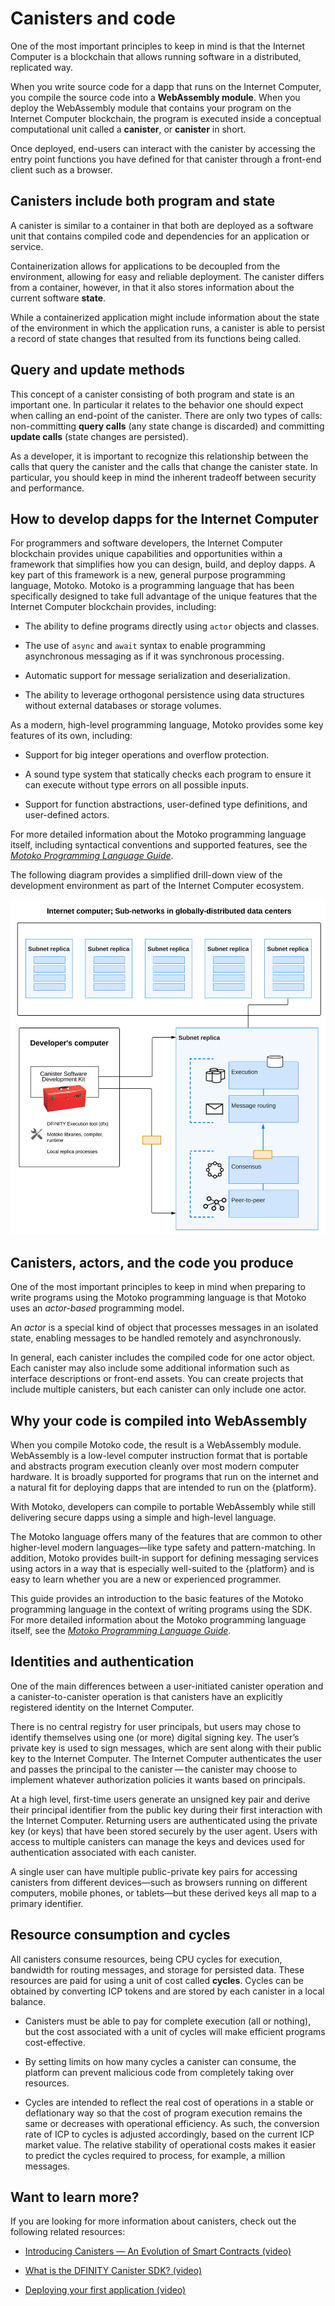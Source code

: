 # Canisters and code

One of the most important principles to keep in mind is that the Internet Computer is a blockchain that allows running software in a distributed, replicated way.

When you write source code for a dapp that runs on the Internet Computer, you compile the source code into a **WebAssembly module**. When you deploy the WebAssembly module that contains your program on the Internet Computer blockchain, the program is executed inside a conceptual computational unit called a **canister**, or **canister** in short.

Once deployed, end-users can interact with the canister by accessing the entry point functions you have defined for that canister through a front-end client such as a browser.

## Canisters include both program and state

A canister is similar to a container in that both are deployed as a software unit that contains compiled code and dependencies for an application or service.

Containerization allows for applications to be decoupled from the environment, allowing for easy and reliable deployment. The canister differs from a container, however, in that it also stores information about the current software **state**.

While a containerized application might include information about the state of the environment in which the application runs, a canister is able to persist a record of state changes that resulted from its functions being called.

## Query and update methods

This concept of a canister consisting of both program and state is an important one. In particular it relates to the behavior one should expect when calling an end-point of the canister. There are only two types of calls: non-committing **query calls** (any state change is discarded) and committing **update calls** (state changes are persisted).

<!-- <table>
<colgroup>
<col style="width: 15%" />
<col style="width: 84%" />
</colgroup>
<thead>
<tr class="header">
<th style="text-align: left;">Type</th>
<th style="text-align: left;">Key points to remember</th>
</tr>
</thead>
<tbody>
<tr class="odd">
<td style="text-align: left;"><p>Query calls</p></td>
<td style="text-align: left;"><p>Allow the user to query the current state of a canister or call a function that operates on the canister’s state <strong>without changing it</strong>.</p>
<ul>
<li><p>Are synchronous and answered immediately.</p></li>
<li><p>Can be made to any node that holds the canister; the result does not go through consensus. That is, there is an inherent tradeoff between security and performance: the reply from a single node is fast, but might be untrustworthy or inaccurate.</p></li>
<li><p>Do not allow changes to the state of the canister to be persisted, so essentially query calls are read-only operations.</p></li>
<li><p>Do not allow the called canister to invoke functions exposed by other canisters as inter-canister calls. (Note that this restriction is temporary and that canisters will be able to invoke functions exposed by other canisters when processing query calls in the future.)</p></li>
</ul></td>
</tr>
<tr class="even">
<td style="text-align: left;"><p>Update calls</p></td>
<td style="text-align: left;"><p>Allow the user to change the state of the canister and have <strong>changes persisted</strong>.</p>
<ul>
<li><p>Are answered asynchronously.</p></li>
<li><p>Must pass through consensus to return the result. Because consensus is required, changing the state of a canister, and returning the result can take time. There is an inherent tradeoff between security and performance: the result is trustworthy because two-thirds of the replicas in a subnet must agree on the result, but the call is slow.</p></li>
<li><p>The called canister can invoke functions exposed by other canisters</p></li>
</ul></td>
</tr>
</tbody>
</table> -->

As a developer, it is important to recognize this relationship between the calls that query the canister and the calls that change the canister state. In particular, you should keep in mind the inherent tradeoff between security and performance.

## How to develop dapps for the Internet Computer

For programmers and software developers, the Internet Computer blockchain provides unique capabilities and opportunities within a framework that simplifies how you can design, build, and deploy dapps. A key part of this framework is a new, general purpose programming language, Motoko. Motoko is a programming language that has been specifically designed to take full advantage of the unique features that the Internet Computer blockchain provides, including:

-   The ability to define programs directly using `actor` objects and classes.

-   The use of `async` and `await` syntax to enable programming asynchronous messaging as if it was synchronous processing.

-   Automatic support for message serialization and deserialization.

-   The ability to leverage orthogonal persistence using data structures without external databases or storage volumes.

As a modern, high-level programming language, Motoko provides some key features of its own, including:

-   Support for big integer operations and overflow protection.

-   A sound type system that statically checks each program to ensure it can execute without type errors on all possible inputs.

-   Support for function abstractions, user-defined type definitions, and user-defined actors.

For more detailed information about the Motoko programming language itself, including syntactical conventions and supported features, see the [*Motoko Programming Language Guide*](../developer-docs/build/languages/motoko/about-this-guide.md).

The following diagram provides a simplified drill-down view of the development environment as part of the Internet Computer ecosystem.

![Your development environment as part of the Internet Computer ecosystem](../concepts/_attachments/SDK-protocol-network.svg)

## Canisters, actors, and the code you produce

One of the most important principles to keep in mind when preparing to write programs using the Motoko programming language is that Motoko uses an *actor-based* programming model.

An *actor* is a special kind of object that processes messages in an isolated state, enabling messages to be handled remotely and asynchronously.

In general, each canister includes the compiled code for one actor object. Each canister may also include some additional information such as interface descriptions or front-end assets. You can create projects that include multiple canisters, but each canister can only include one actor.

## Why your code is compiled into WebAssembly

When you compile Motoko code, the result is a WebAssembly module. WebAssembly is a low-level computer instruction format that is portable and abstracts program execution cleanly over most modern computer hardware. It is broadly supported for programs that run on the internet and a natural fit for deploying dapps that are intended to run on the {platform}.

With Motoko, developers can compile to portable WebAssembly while still delivering secure dapps using a simple and high-level language.

The Motoko language offers many of the features that are common to other higher-level modern languages—like type safety and pattern-matching. In addition, Motoko provides built-in support for defining messaging services using actors in a way that is especially well-suited to the {platform} and is easy to learn whether you are a new or experienced programmer.

This guide provides an introduction to the basic features of the Motoko programming language in the context of writing programs using the SDK. For more detailed information about the Motoko programming language itself, see the [*Motoko Programming Language Guide*](../../language-guide/motoko).

## Identities and authentication

One of the main differences between a user-initiated canister operation and a canister-to-canister operation is that canisters have an explicitly registered identity on the Internet Computer.

There is no central registry for user principals, but users may chose to identify themselves using one (or more) digital signing key. The user’s private key is used to sign messages, which are sent along with their public key to the Internet Computer. The Internet Computer authenticates the user and passes the principal to the canister — the canister may choose to implement whatever authorization policies it wants based on principals.

At a high level, first-time users generate an unsigned key pair and derive their principal identifier from the public key during their first interaction with the Internet Computer. Returning users are authenticated using the private key (or keys) that have been stored securely by the user agent. Users with access to multiple canisters can manage the keys and devices used for authentication associated with each canister.

A single user can have multiple public-private key pairs for accessing canisters from different devices—such as browsers running on different computers, mobile phones, or tablets—but these derived keys all map to a primary identifier.

## Resource consumption and cycles

All canisters consume resources, being CPU cycles for execution, bandwidth for routing messages, and storage for persisted data. These resources are paid for using a unit of cost called **cycles**. Cycles can be obtained by converting ICP tokens and are stored by each canister in a local balance.

-   Canisters must be able to pay for complete execution (all or nothing), but the cost associated with a unit of cycles will make efficient programs cost-effective.

-   By setting limits on how many cycles a canister can consume, the platform can prevent malicious code from completely taking over resources.

-   Cycles are intended to reflect the real cost of operations in a stable or deflationary way so that the cost of program execution remains the same or decreases with operational efficiency. As such, the conversion rate of ICP to cycles is adjusted accordingly, based on the current ICP market value. The relative stability of operational costs makes it easier to predict the cycles required to process, for example, a million messages.

## Want to learn more?

If you are looking for more information about canisters, check out the following related resources:

-   [Introducing Canisters — An Evolution of Smart Contracts (video)](https://www.youtube.com/watch?v=LKpGuBOXxtQ)

-   [What is the DFINITY Canister SDK? (video)](https://www.youtube.com/watch?v=60uHQfoA8Dk)

-   [Deploying your first application (video)](https://www.youtube.com/watch?v=yqIoiyuGYNA)
